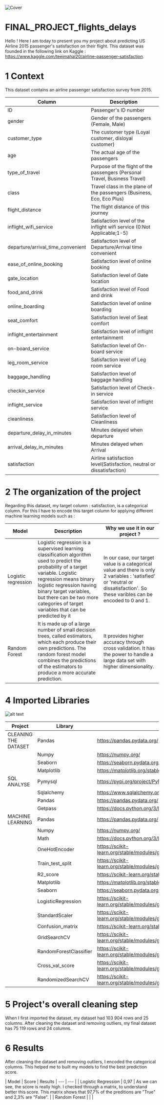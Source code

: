 ![Cover](https://github.com/izelyekrek/FINAL_PROJECT_passengers_satisfaction/blob/main/Images/1002487-aviation.webp)

# FINAL_PROJECT_flights_delays

Hello ! Here I am today to present you my project about predicting US Airline 2015 passenger's satisfaction on their flight.
This dataset was founded in the following link on Kaggle : https://www.kaggle.com/teejmahal20/airline-passenger-satisfaction.

# 1 Context 

This dataset contains an airline passenger satisfaction survey from 2015.

| Column | Description |
| --- | --- |
| ID | Passenger's ID number |
| gender | Gender of the passengers (Female, Male) |
| customer_type | The customer type (Loyal customer, disloyal customer) |
| age | The actual age of the passengers |
| type_of_travel | Purpose of the flight of the passengers (Personal Travel, Business Travel) |
| class | Travel class in the plane of the passengers (Business, Eco, Eco Plus) |
| flight_distance | The flight distance of this journey |
| inflight_wifi_service | Satisfaction level of the inflight wifi service (0:Not Applicable;1-5) |
| departure/arrival_time_convenient | Satisfaction level of Departure/Arrival time convenient |
| ease_of_online_booking | Satisfaction level of online booking |
| gate_location | Satisfaction level of Gate location |
| food_and_drink | Satisfaction level of Food and drink |
| online_boarding | Satisfaction level of online boarding |
| seat_comfort | Satisfaction level of Seat comfort |
| inflight_entertainment | Satisfaction level of inflight entertainment |
| on-board_service | Satisfaction level of On-board service |
| leg_room_service | Satisfaction level of Leg room service |
| baggage_handling | Satisfaction level of baggage handling |
| checkin_service | Satisfaction level of Check-in service |
| inflight_service | Satisfaction level of inflight service |
| cleanliness | Satisfaction level of Cleanliness |
| departure_delay_in_minutes | Minutes delayed when departure |
| arrival_delay_in_minutes | Minutes delayed when Arrival |
| satisfaction | Airline satisfaction level(Satisfaction, neutral or dissatisfaction) |


# 2 The organization of the project 

Regarding this dataset, my target column : satisfaction, is a categorical column. 
For this I have to encode this target column for applying different machine learning models such as :

| Model | Description | Why we use it in our project ? |
| --- | --- | --- |
| Logistic regression | Logistic regression is a supervised learning classification algorithm used to predict the probability of a target variable. Logistic regression means binary logistic regression having binary target variables, but there can be two more categories of target variables that can be predicted by it | In our case, our target value is a categorical value and there is only 2 variables : 'satisfied' or 'neutral or dissatisfaction'. So these varibles can be encoded to 0 and 1. |
| Random Forest | It is made up of a large number of small decision trees, called estimators, which each produce their own predictions. The random forest model combines the predictions of the estimators to produce a more accurate prediction. | It provides higher accuracy through cross validation. It has the power to handle a large data set with higher dimensionality. |

# 4 Imported Libraries

![alt text](https://github.com/izelyekrek/FINAL_PROJECT_passengers_satisfaction/blob/main/Images/GIS-Python-Libraries-Featured.png)

| Project | Library | Link |
| --- | --- | --- |
| CLEANING THE DATASET | Pandas | https://pandas.pydata.org/ | 
| | Numpy | https://numpy.org/ |
| | Seaborn | https://seaborn.pydata.org/ |
| | Matplotlib | https://matplotlib.org/stable/index.html |
| SQL ANALYSE | Pymysql | https://pypi.org/project/PyMySQL/ |
| | Sqlalchemy  | https://www.sqlalchemy.org/ |
| | Pandas | https://pandas.pydata.org/ | 
| | Getpass | https://docs.python.org/3/library/getpass.html| |
| MACHINE LEARNING | Pandas | https://pandas.pydata.org/ | 
| | Numpy | https://numpy.org/ |
| | Math | https://docs.python.org/3/library/math.html |
| | OneHotEncoder | https://scikit-learn.org/stable/modules/generated/sklearn.preprocessing.OneHotEncoder.html |
| | Train_test_split | https://scikit-learn.org/stable/modules/generated/sklearn.model_selection.train_test_split.html |
| | R2_score | https://scikit-learn.org/stable/modules/generated/sklearn.metrics.r2_score.html |
| | Matplotlib | https://matplotlib.org/stable/index.html |
| | Seaborn | https://seaborn.pydata.org/ |
| | LogisticRegression | https://scikit-learn.org/stable/modules/generated/sklearn.linear_model.LogisticRegression.html |
| | StandardScaler | https://scikit-learn.org/stable/modules/generated/sklearn.preprocessing.StandardScaler.html |
| | Confusion_matrix | https://scikit-learn.org/stable/modules/generated/sklearn.metrics.confusion_matrix.html |
| | GridSearchCV | https://scikit-learn.org/stable/modules/generated/sklearn.model_selection.GridSearchCV.html |
| | RandomForestClassifier | https://scikit-learn.org/stable/modules/generated/sklearn.ensemble.RandomForestClassifier.html |
| | Cross_val_score | https://scikit-learn.org/stable/modules/generated/sklearn.model_selection.cross_val_score.html |
| | RandomizedSearchCV | https://scikit-learn.org/stable/modules/generated/sklearn.model_selection.RandomizedSearchCV.html |

# 5 Project's overall cleaning step

When I first imported the dataset, my dataset had 103 904 rows and 25 columns. 
After cleaning the dataset and removing outliers, my final dataset has 75 119 rows and 24 columns. 

# 6 Results

After cleaning the dataset and removing outliers, I encoded the categorical columns.
This helped me to built my models to find the best prediction score.

| Model | Score | Results
| --- | --- | 
| Logistic Regression | 0,97 | As we can see, the score is really high. I checked through a matrix, to understand better this score. This matrix shows that 97,7% of the preditions are "True" and 2,3% are "False". |
| Random Forest |  |  |